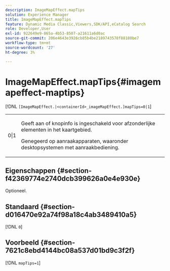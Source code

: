 ```yaml
---
description: ImageMapEffect.mapTips
solution: Experience Manager
title: ImageMapEffect.mapTips
feature: Dynamic Media Classic,Viewers,SDK/API,eCatalog Search
role: Developer,User
exl-id: 922649e9-865a-4b53-8507-a21611a6d0ac
source-git-commit: 206e4643e3926cb85b4be2189743578f88180be7
workflow-type: tm+mt
source-wordcount: '27'
ht-degree: 3%

---
```


# ImageMapEffect.mapTips{#imagemapeffect-maptips}

[!DNL `[ImageMapEffect.|<containerId>_imageMapEffect.]mapTips=0|1`]

<table id="table_3DBC5A70C9264CECA1CB3D1D08CEDF31"> 
 <tbody> 
  <tr> 
   <td colname="col1"> <p><span class="codeph"> 0|1</span> </p> </td> 
   <td colname="col2"> <p> Geeft aan of knopinfo is ingeschakeld voor afzonderlijke elementen in het kaartgebied. </p> <p> Genegeerd op aanraakapparaten, waaronder desktopsystemen met aanraakbediening. </p> </td> 
  </tr> 
 </tbody> 
</table>

## Eigenschappen {#section-f42369774e2740dcb399626a0e4e930e}

Optioneel.

## Standaard {#section-d016470e92a74f98a18c4ab3489410a5}

[!DNL `0`]

## Voorbeeld {#section-7621c8ebd4144bc08a537d01bd9c3f2f}

[!DNL `mapTips=1`]
